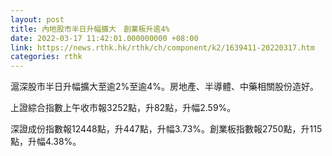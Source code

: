 ```yaml
---
layout: post
title: 內地股市半日升幅擴大　創業板升逾4%
date: 2022-03-17 11:42:01.000000000 +08:00
link: https://news.rthk.hk/rthk/ch/component/k2/1639411-20220317.htm
categories: rthk
---
```


滬深股市半日升幅擴大至逾2%至逾4%。房地產、半導體、中藥相關股份造好。

上證綜合指數上午收市報3252點，升82點，升幅2.59%。

深證成份指數報12448點，升447點，升幅3.73%。創業板指數報2750點，升115點，升幅4.38%。
